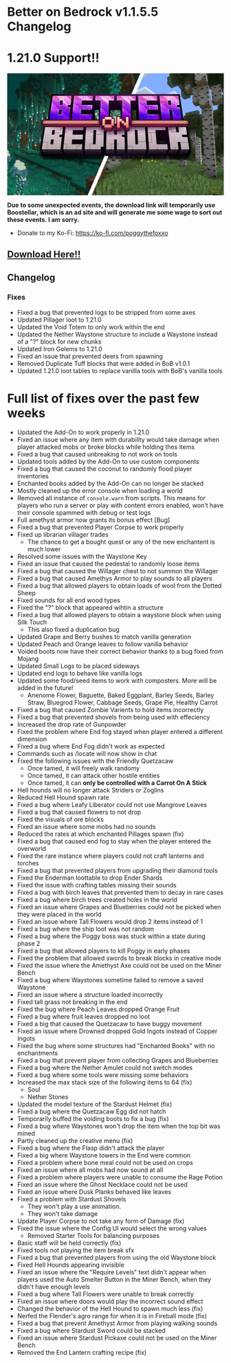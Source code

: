 # Better on Bedrock v1.1.5.5 Changelog

# 1.21.0 Support!!

<div style="display: flex; align-items: center;">
  <img src="/Main/assets/bob-rebrand.png" alt="Example Image">
</div>

**Due to some unexpected events, the download link will temporarily use Boostellar, which is an ad site and will generate me some wage to sort out these events. I am sorry.**

- Donate to my Ko-Fi: https://ko-fi.com/poggythefoxxo

## [Download Here!!](https://bstlar.com/i0/better-on-bedrock)

## Changelog

### Fixes

- Fixed a bug that prevented logs to be stripped from some axes
- Updated Pillager loot to 1.21.0
- Updated the Void Totem to only work within the end
- Updated the Nether Waystone structure to include a Waystone instead of a "?" block for new chunks
- Updated Iron Golems to 1.21.0
- Fixed an issue that prevented deers from spawning
- Removed Duplicate Tuff blocks that were added in BoB v1.0.1
- Updated 1.21.0 loot tables to replace vanilla tools with BoB's vanilla tools

# Full list of fixes over the past few weeks

- Updated the Add-On to work properly in 1.21.0
- Fixed an issue where any item with durability would take damage when player attacked mobs or broke blocks while holding thes items
- Fixed a bug that caused unbreaking to not work on tools
- Updated tools added by the Add-On to use custom components
- Fixed a bug that caused the coconut to randomly flood player inventories
- Enchanted books added by the Add-On can no longer be stacked
- Mostly cleaned up the error console when loading a world
- Removed all instance of `console.warn` from scripts. This means for players who run a server or play with content errors enabled, won't have their console spammed with debug or test logs
- Full amethyst armor now grants its bonus effect [Bug]
- Fixed a bug that prevented Player Corpse to work properly
- Fixed up librarian villager trades
  - The chance to get a bought quest or any of the new enchantent is much lower
- Resolved some issues with the Waystone Key
- Fixed an issue that caused the pedestal to randomly loose items
- Fixed a bug that caused the Willager chest to not summon the Willager
- Fixed a bug that caused Amethys Armor to play sounds to all players
- Fixed a bug that allowed players to obtain loads of wool from the Dotted Sheep
- Fixed sounds for all end wood types
- Fixed the "?" block that appeared wihtin a structure
- Fixed a bug that allowed players to obtain a waystone block when using Silk Touch
  - This also fixed a duplication bug
- Updated Grape and Berry bushes to match vanilla generation
- Updated Peach and Orange leaves to follow vanilla behavior
- Voided boots now have their correct behavior thanks to a bug fixed from Mojang
- Updated Small Logs to be placed sideways
- Updated end logs to behave like vanilla logs
- Updated some food/seed items to work with composters. More will be added in the future!
  - Anenome Flower, Baguette, Baked Eggplant, Barley Seeds, Barley Straw, Bluegrod Flower, Cabbage Seeds, Grape Pie, Healthy Carrot
- Fixed a bug that caused Zombie Varients to hold items incorrectly
- Fixed a bug that prevented shovels from being used with effeciency
- Increased the drop rate of Gunpowder
- Fixed the problem where End fog stayed when player entered a different dimension
- Fixed a bug where End Fog didn't work as expected
- Commands such as /locate will now show in chat
- Fixed the following issues with the Friendly Quetzacaw
  - Once tamed, it will freely walk randomy
  - Once tamed, it can attack other hostile entities
  - Once tamed, it can **only be controlled with a Carrot On A Stick**
- Hell hounds will no longer attack Striders or Zoglins
- Reduced Hell Hound spawn rate
- Fixed a bug where Leafy Liberator could not use Mangrove Leaves
- Fixed a bug that caused flowers to not drop
- Fixed the visuals of ore blocks
- Fixed an issue where some mobs had no sounds
- Reduced the rates at which enchanted Pillages spawn (fix)
- Fixed a bug that caused end fog to stay when the player entered the overworld
- Fixed the rare instance where players could not craft lanterns and torches
- Fixed a bug that prevented players from upgrading their diamond tools
- Fixed the Enderman loottable to drop Ender Shards
- Fixed the issue with crafting tables missing their sounds
- Fixed a bug with birch leaves that prevented them to decay in rare cases
- Fixed a bug where birch trees created holes in the world
- Fixed an issue where Grapes and Blueberries could not be picked when they were placed in the world
- Fixed an issue where Tall Flowers would drop 2 items instead of 1
- Fixed a bug where the ship loot was not random
- Fixed a bug where the Poggy boss was stuck within a state during phase 2
- Fixed a bug that allowed players to kill Poggy in early phases
- Fixed the problem that allowed swords to break blocks in creative mode
- Fixed the issue where the Amethyst Axe could not be used on the Miner Bench
- Fixed a bug where Waystones sometime failed to remove a saved Waystone
- Fixed an issue where a structure loaded incorrectly
- Fixed tall grass not breaking in the end
- Fixed the bug where Peach Leaves dropped Orange Fruit
- Fixed a bug where fruit leaves dropped no loot
- Fixed a big that caused the Quetzacaw to have buggy movement
- Fixed an issue where Drowned dropped Gold Ingots instead of Copper Ingots
- Fixed the bug where some structures had "Enchanted Books" with no enchantments
- Fixed a bug that prevent player from collecting Grapes and Blueberries
- Fixed a bug where the Nether Amulet could not switch modes
- Fixed a bug where some tools were missing some behaviors
- Increased the max stack size of the following items to 64 (fix)
  - Soul
  - Nether Stones
- Updated the model texture of the Stardust Helmet (fix)
- Fixed a bug where the Quetzacaw Egg did not hatch
- Temporarily buffed the voiding boots to fix a bug (fix)
- Fixed a bug where Waystones won't drop the item when the top bit was mined
- Partly cleaned up the creative menu (fix)
- Fixed a bug where the Flasp didn't attack the player
- Fixed a big where Waystone towers in the End were common
- Fixed a problem where bone meal could not be used on crops
- Fixed an issue where all mobs had now sound at all
- Fixed a problem where players were unable to consume the Rage Potion
- Fixed an issue where the Ghost Necklace could not be used
- Fixed an issue where Dusk Planks behaved like leaves
- Fixed a problem with Stardust Shovels
  - They won't play a use animation.
  - They won't take damage
- Update Player Corpse to not take any form of Damage (fix)
- Fixed the issue where the Config UI would select the wrong values
  - Removed Starter Tools for balancing purposes
- Basic staff will be held correctly (fix)
- Fixed tools not playing the item break sfx
- Fixed a bug that prevented players from using the old Waystone block
- Fixed Hell Hounds appearing invisible
- Fixed an issue where the "Require Levels" text didn't appear when players used the Auto Smelter Button in the Miner Bench, when they didn't have enough levels
- Fixed a bug where Tall Flowers were unable to break correctly
- Fixed an issue where doors would play the incorrect sound effect
- Changed the behavior of the Hell Hound to spawn much less (fix)
- Nerfed the Flender's agro range for when it is in Fireball mode (fix)
- Fixed a bug that prevent Amethyst Armor from playing walking sounds
- Fixed a bug where Stardust Sword could be stacked
- Fixed an issue where Stardust Pickaxe could not be used on the Miner Bench
- Removed the End Lantern crafting recipe (fix)
